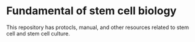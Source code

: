 # Fundamental of stem cell biology

This repository has protocls, manual, and  other resources related to stem cell and stem cell culture.
